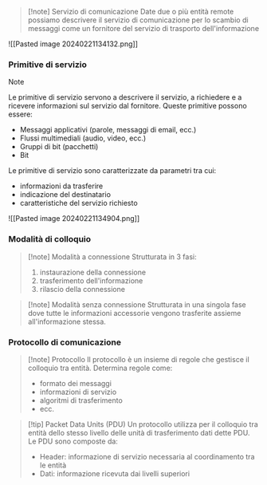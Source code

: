 >[!note] Servizio di comunicazione
>Date due o più entità remote possiamo descrivere il servizio di comunicazione per lo scambio di messaggi come un fornitore del servizio di trasporto dell'informazione

![[Pasted image 20240221134132.png]]

### Primitive di servizio
>[!note]
>Le primitive di servizio servono a descrivere il servizio, a richiedere e a ricevere informazioni sul servizio dal fornitore. Queste primitive possono essere:
>- Messaggi applicativi (parole, messaggi di email, ecc.)
>- Flussi multimediali (audio, video, ecc.)
>- Gruppi di bit (pacchetti)
>- Bit

Le primitive di servizio sono caratterizzate da parametri tra cui:
- informazioni da trasferire
- indicazione del destinatario
- caratteristiche del servizio richiesto

![[Pasted image 20240221134904.png]]

### Modalità di colloquio

>[!note] Modalità a connessione
>Strutturata in 3 fasi:
>1. instaurazione della connessione
>2. trasferimento dell'informazione
>3. rilascio della connessione

>[!note] Modalità senza connessione
>Strutturata in una singola fase dove tutte le informazioni accessorie vengono trasferite assieme all'informazione stessa.

### Protocollo di comunicazione
>[!note] Protocollo
>Il protocollo è un insieme di regole che gestisce il colloquio tra entità. Determina regole come:
>- formato dei messaggi
>- informazioni di servizio
>- algoritmi di trasferimento
>- ecc.

>[!tip] Packet Data Units (PDU)
>Un protocollo utilizza per il colloquio tra entità dello stesso livello delle unità di trasferimento dati dette PDU. Le PDU sono composte da:
>- Header: informazione di servizio necessaria al coordinamento tra le entità
>- Dati: informazione ricevuta dai livelli superiori

